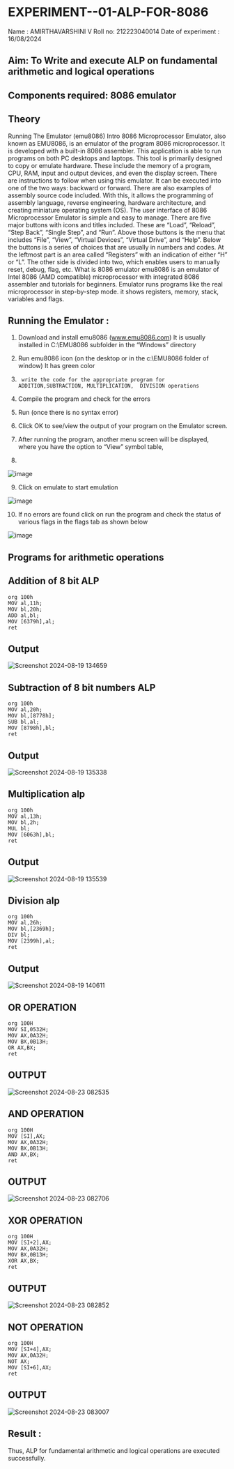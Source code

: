 # EXPERIMENT--01-ALP-FOR-8086
Name : AMIRTHAVARSHINI V
Roll no: 212223040014
Date of experiment : 16/08/2024





## Aim: To Write and execute ALP on fundamental arithmetic and logical operations
## Components required: 8086  emulator 
## Theory 
Running The Emulator (emu8086) Intro 8086 Microprocessor Emulator, also known as EMU8086, is an emulator of the program 8086 microprocessor. It is developed with a built-in 8086 assembler. This application is able to run programs on both PC desktops and laptops. This tool is primarily designed to copy or emulate hardware. These include the memory of a program, CPU, RAM, input and output devices, and even the display screen. There are instructions to follow when using this emulator. It can be executed into one of the two ways: backward or forward. There are also examples of assembly source code included. With this, it allows the programming of assembly language, reverse engineering, hardware architecture, and creating miniature operating system (OS). The user interface of 8086 Microprocessor Emulator is simple and easy to manage. There are five major buttons with icons and titles included. These are “Load”, “Reload”, “Step Back”, “Single Step”, and “Run”. Above those buttons is the menu that includes “File”, “View”, “Virtual Devices”, “Virtual Drive”, and “Help”. Below the buttons is a series of choices that are usually in numbers and codes. At the leftmost part is an area called “Registers” with an indication of either “H” or “L”. The other side is divided into two, which enables users to manually reset, debug, flag, etc. What is 8086 emulator emu8086 is an emulator of Intel 8086 (AMD compatible) microprocessor with integrated 8086 assembler and tutorials for beginners. Emulator runs programs like the real microprocessor in step-by-step mode. it shows registers, memory, stack, variables and flags.


 ## Running the Emulator :
1.	Download and install emu8086 (www.emu8086.com) It is usually installed in C:\EMU8086 subfolder in the “Windows” directory
2.	  Run  emu8086 icon (on the desktop or in the c:\EMU8086 folder of window) It has green color 
 
 
3.		write the code for the appropriate program for ADDITION,SUBTRACTION, MULTIPLICATION,  DIVISION operations 

4.	 Compile the program and check for the errors 
5.	Run (once there is no syntax error) 

6.	Click OK to see/view the output of your program on the Emulator screen. 


7.	After running the program, another menu screen will be displayed, where you have the option to “View” symbol table,
8.	 


![image](https://user-images.githubusercontent.com/36288975/189273263-d65baae9-4b8f-4723-afb3-c0ffa4052b04.png)











9.	Click on emulate to start emulation 








![image](https://user-images.githubusercontent.com/36288975/189273273-9bb36ec1-e2e8-4892-8d35-37707332bfdc.png)








10.	If no errors are found click on run the program and check the status of various flags in the flags tab as shown below 






![image](https://user-images.githubusercontent.com/36288975/189273277-113a2a33-4a40-4ff8-95a5-ecd3a1f504fe.png)







## Programs for arithmetic  operations

## Addition  of 8 bit ALP
```
org 100h
MOV al,11h;
MOV bl,20h;
ADD al,bl;
MOV [6379h],al;
ret
```

## Output  
 ![Screenshot 2024-08-19 134659](https://github.com/user-attachments/assets/d983fa92-202a-4874-81db-a9a259690c10)

## Subtraction   of 8 bit numbers  ALP 
 ```
org 100h
MOV al,20h;
MOV bl,[8778h];
SUB bl,al;
MOV [8798h],bl;
ret
```

## Output  
![Screenshot 2024-08-19 135338](https://github.com/user-attachments/assets/d23fd5cc-69bf-4313-8238-bd4bc71a3358)


## Multiplication alp 
```
org 100h
MOV al,13h;
MOV bl,2h;
MUL bl;
MOV [6063h],bl;
ret
```



 ## Output  
![Screenshot 2024-08-19 135539](https://github.com/user-attachments/assets/d9b46b20-0881-43e9-9c9b-4a7ed7ebfb83)


## Division alp 
```
org 100h
MOV al,26h;
MOV bl,[2369h];
DIV bl;
MOV [2399h],al;
ret
```


## Output  
![Screenshot 2024-08-19 140611](https://github.com/user-attachments/assets/5efc512f-4342-4b57-a3a0-505b2678cf07)


## OR OPERATION
```
org 100H  
MOV SI,0532H;
MOV AX,0A32H;
MOV BX,0B13H;
OR AX,BX;
ret
```

## OUTPUT
![Screenshot 2024-08-23 082535](https://github.com/user-attachments/assets/3d458629-7456-4147-8264-f7da534890d7)

## AND OPERATION
```
org 100H  
MOV [SI],AX;
MOV AX,0A32H;
MOV BX,0B13H;
AND AX,BX; 
ret
```

## OUTPUT

![Screenshot 2024-08-23 082706](https://github.com/user-attachments/assets/4a34a5e0-a9b6-4c02-86b7-8d4f7475e72e)

## XOR OPERATION
```
org 100H  
MOV [SI+2],AX;
MOV AX,0A32H;
MOV BX,0B13H; 
XOR AX,BX;  
ret 
```

## OUTPUT 
![Screenshot 2024-08-23 082852](https://github.com/user-attachments/assets/99f7b3d3-dcdb-4ec1-a447-a90d145ab762)

## NOT OPERATION 
```
org 100H  
MOV [SI+4],AX;
MOV AX,0A32H;
NOT AX; 
MOV [SI+6],AX;
ret
```

## OUTPUT
![Screenshot 2024-08-23 083007](https://github.com/user-attachments/assets/5f9da22e-4d4e-4bfc-a2a2-007aa5e800b1)


## Result :
 Thus, ALP for fundamental arithmetic and logical operations are executed successfully.








